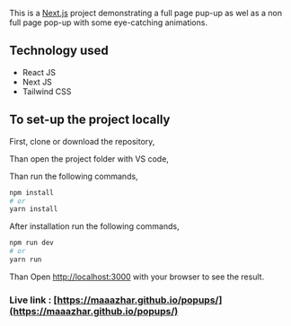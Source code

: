 This is a [Next.js](https://nextjs.org/) project demonstrating a full page pup-up as wel as a non full page pop-up with some eye-catching animations.

## Technology used
- React JS
- Next JS
- Tailwind CSS

## To set-up the project locally

First, clone or download the repository,

Than open the project folder with VS code,

Than run the following commands,

```bash
npm install
# or
yarn install
```

After installation run the following commands,

```bash
npm run dev
# or
yarn run
```

Than Open [http://localhost:3000](http://localhost:3000) with your browser to see the result.

### Live link : [https://maaazhar.github.io/popups/](https://maaazhar.github.io/popups/)


